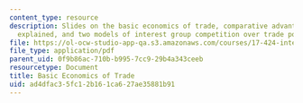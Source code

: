 ```yaml
---
content_type: resource
description: Slides on the basic economics of trade, comparative advantage, Heckscher-Ohlin
  explained, and two models of interest group competition over trade policy.
file: https://ol-ocw-studio-app-qa.s3.amazonaws.com/courses/17-424-international-political-economy-of-advanced-industrial-societies-fall-2011/ad4dfac35fc12b161ca627ae35881b91_MIT17_424F11_BasicEcoTrade.pdf
file_type: application/pdf
parent_uid: 0f9b86ac-710b-b995-7cc9-29b4a343ceeb
resourcetype: Document
title: Basic Economics of Trade
uid: ad4dfac3-5fc1-2b16-1ca6-27ae35881b91
---
```

